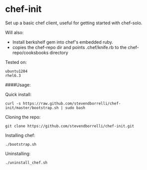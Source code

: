 chef-init
=========

Set up a basic chef client, useful for getting started with chef-solo.  

Will also: 

* Install berkshelf gem into chef's embedded ruby. 
* copies the chef-repo dir and points .chef/knife.rb to the chef-repo/cooksbooks directory

Tested on:

	ubuntu1204
	rhel6.3

####Usage:

Quick install:

	curl -s https://raw.github.com/stevendborrelli/chef-init/master/bootstrap.sh | sudo bash

Cloning the repo: 

	git clone https://github.com/stevendborrelli/chef-init.git

Installing chef:
	
	./bootstrap.sh


Uninstalling:
	
	./uninstall_chef.sh 

